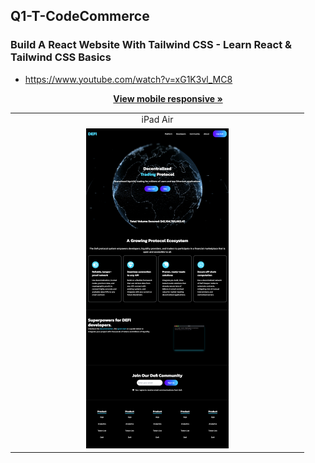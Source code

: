 ## Q1-T-CodeCommerce
### Build A React Website With Tailwind CSS - Learn React & Tailwind CSS Basics
- https://www.youtube.com/watch?v=xG1K3vl_MC8 

<p align="center">
  <a href="https://github.com/gooba-lap/Q1-LEARN-TailwindCSS/blob/Q1-T-CodeCommerce/z-file/iphone12pro.png"><strong>View mobile responsive »</strong></a>
</p>
  
<table>
  <tr>
    <td align="center">iPad Air</td>
  </tr>
  <tr>
    <td align="center"><img src="https://github.com/gooba-lap/Q1-LEARN-TailwindCSS/blob/Q1-T-CodeCommerce/z-file/ipadair.png" width=50%></td>
  </tr>
</table>
